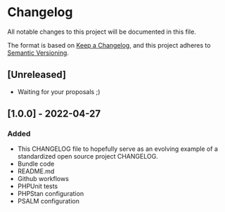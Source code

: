 # Changelog
All notable changes to this project will be documented in this file.

The format is based on [Keep a Changelog](https://keepachangelog.com/en/1.0.0/),
and this project adheres to [Semantic Versioning](https://semver.org/spec/v2.0.0.html).

## [Unreleased]
- Waiting for your proposals ;)

## [1.0.0] - 2022-04-27
### Added
- This CHANGELOG file to hopefully serve as an evolving example of a
  standardized open source project CHANGELOG.
- Bundle code
- README.md
- Github workflows
- PHPUnit tests
- PHPStan configuration
- PSALM configuration